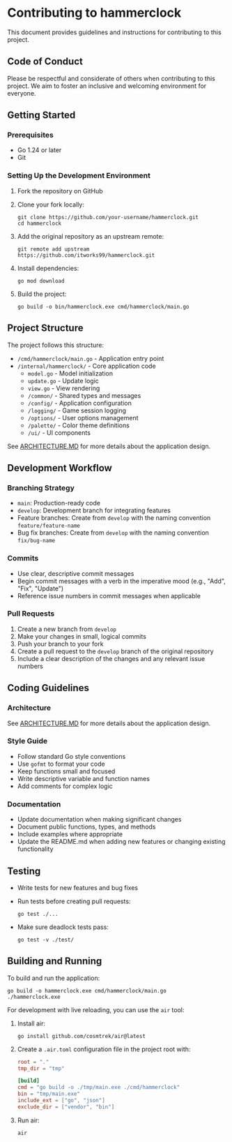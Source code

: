 # Contributing to hammerclock

This document provides guidelines and instructions for contributing to this project.

## Code of Conduct

Please be respectful and considerate of others when contributing to this project. We aim to foster an inclusive and welcoming environment for everyone.

## Getting Started

### Prerequisites

- Go 1.24 or later
- Git

### Setting Up the Development Environment

1. Fork the repository on GitHub
2. Clone your fork locally:

   ```
   git clone https://github.com/your-username/hammerclock.git
   cd hammerclock
   ```

3. Add the original repository as an upstream remote:

   ```
   git remote add upstream https://github.com/itworks99/hammerclock.git
   ```

4. Install dependencies:

   ```
   go mod download
   ```

5. Build the project:

   ```
   go build -o bin/hammerclock.exe cmd/hammerclock/main.go
   ```

## Project Structure

The project follows this structure:

- `/cmd/hammerclock/main.go` - Application entry point
- `/internal/hammerclock/` - Core application code
  - `model.go` - Model initialization
  - `update.go` - Update logic
  - `view.go` - View rendering
  - `/common/` - Shared types and messages
  - `/config/` - Application configuration
  - `/logging/` - Game session logging
  - `/options/` - User options management
  - `/palette/` - Color theme definitions
  - `/ui/` - UI components

See [ARCHITECTURE.MD](ARCHITECTURE.MD) for more details about the application design.

## Development Workflow

### Branching Strategy

- `main`: Production-ready code
- `develop`: Development branch for integrating features
- Feature branches: Create from `develop` with the naming convention `feature/feature-name`
- Bug fix branches: Create from `develop` with the naming convention `fix/bug-name`

### Commits

- Use clear, descriptive commit messages
- Begin commit messages with a verb in the imperative mood (e.g., "Add", "Fix", "Update")
- Reference issue numbers in commit messages when applicable

### Pull Requests

1. Create a new branch from `develop`
2. Make your changes in small, logical commits
3. Push your branch to your fork
4. Create a pull request to the `develop` branch of the original repository
5. Include a clear description of the changes and any relevant issue numbers

## Coding Guidelines

### Architecture

See [ARCHITECTURE.MD](ARCHITECTURE.MD) for more details about the application design.

### Style Guide

- Follow standard Go style conventions
- Use `gofmt` to format your code
- Keep functions small and focused
- Write descriptive variable and function names
- Add comments for complex logic

### Documentation

- Update documentation when making significant changes
- Document public functions, types, and methods
- Include examples where appropriate
- Update the README.md when adding new features or changing existing functionality

## Testing

- Write tests for new features and bug fixes
- Run tests before creating pull requests:

  ```
  go test ./...
  ```

- Make sure deadlock tests pass:

  ```
  go test -v ./test/
  ```

## Building and Running

To build and run the application:

```
go build -o hammerclock.exe cmd/hammerclock/main.go
./hammerclock.exe
```

For development with live reloading, you can use the `air` tool:

1. Install air:

   ```
   go install github.com/cosmtrek/air@latest
   ```

2. Create a `.air.toml` configuration file in the project root with:

   ```toml
   root = "."
   tmp_dir = "tmp"

   [build]
   cmd = "go build -o ./tmp/main.exe ./cmd/hammerclock"
   bin = "tmp/main.exe"
   include_ext = ["go", "json"]
   exclude_dir = ["vendor", "bin"]
   ```

3. Run air:

   ```
   air
   ```

